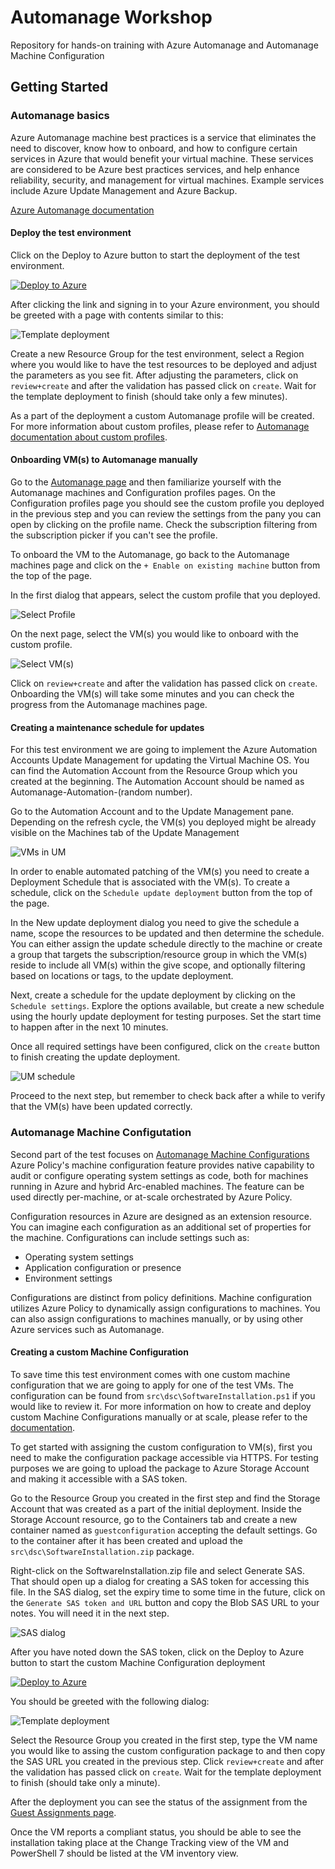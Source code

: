 # Automanage Workshop

Repository for hands-on training with Azure Automanage and Automanage Machine Configuration

## Getting Started

### Automanage basics

Azure Automanage machine best practices is a service that eliminates the need to discover, know how to onboard, and how to configure certain services in Azure that would benefit your virtual machine. These services are considered to be Azure best practices services, and help enhance reliability, security, and management for virtual machines. Example services include Azure Update Management and Azure Backup.

[Azure Automanage documentation](https://learn.microsoft.com/en-us/azure/automanage/)

#### Deploy the test environment

Click on the Deploy to Azure button to start the deployment of the test environment.

[![Deploy to Azure](https://aka.ms/deploytoazurebutton)](https://portal.azure.com/#create/Microsoft.Template/uri/https%3A%2F%2Fraw.githubusercontent.com%2Fm-puolitaival%2FAutomanageWorkshop%2Fmain%2Fsrc%2FdeploymentTemplate.json)

After clicking the link and signing in to your Azure environment, you should be greeted with a page with contents similar to this:

![Template deployment](.img\basics_1.png)

Create a new Resource Group for the test environment, select a Region where you would like to have the test resources to be deployed and adjust the parameters as you see fit. After adjusting the parameters, click on `review+create` and after the validation has passed click on `create`. Wait for the template deployment to finish (should take only a few minutes).

As a part of the deployment a custom Automanage profile will be created. For more information about custom profiles, please refer to [Automanage documentation about custom profiles](https://learn.microsoft.com/en-us/azure/automanage/virtual-machines-custom-profile).

#### Onboarding VM(s) to Automanage manually

Go to the [Automanage page](https://portal.azure.com/#view/Microsoft_Azure_AutomanagedVirtualMachines/AutomanageMenuBlade/~/overview) and then familiarize yourself with the Automanage machines and Configuration profiles pages. On the Configuration profiles page you should see the custom profile you deployed in the previous step and you can review the settings from the pany you can open by clicking on the profile name. Check the subscription filtering from the subscription picker if you can't see the profile.

To onboard the VM to the Automanage, go back to the Automanage machines page and click on the `+ Enable on existing machine` button from the top of the page.

In the first dialog that appears, select the custom profile that you deployed.

![Select Profile](.img\basics_2.png)

On the next page, select the VM(s) you would like to onboard with the custom profile.

![Select VM(s)](.img\basics_3.png)

Click on `review+create` and after the validation has passed click on `create`. Onboarding the VM(s) will take some minutes and you can check the progress from the Automanage machines page.

#### Creating a maintenance schedule for updates

For this test environment we are going to implement the Azure Automation Accounts Update Management for updating the Virtual Machine OS. You can find the Automation Account from the Resource Group which you created at the beginning. The Automation Account should be named as Automanage-Automation-(random number).

Go to the Automation Account and to the Update Management pane. Depending on the refresh cycle, the VM(s) you deployed might be already visible on the Machines tab of the Update Management

![VMs in UM](.img\basics_4.png)

In order to enable automated patching of the VM(s) you need to create a Deployment Schedule that is associated with the VM(s). To create a schedule, click on the `Schedule update deployment` button from the top of the page.

In the New update deployment dialog you need to give the schedule a name, scope the resources to be updated and then determine the schedule. You can either assign the update schedule directly to the machine or create a group that targets the subscription/resource group in which the VM(s) reside to include all VM(s) within the give scope, and optionally filtering based on locations or tags, to the update deployment.

Next, create a schedule for the update deployment by clicking on the `Schedule settings`. Explore the options available, but create a new schedule using the hourly update deployment for testing purposes. Set the start time to happen after in the next 10 minutes.

Once all required settings have been configured, click on the `create` button to finish creating the update deployment.

![UM schedule](.img\basics_5.png)

Proceed to the next step, but remember to check back after a while to verify that the VM(s) have been updated correctly.

### Automanage Machine Configutation

Second part of the test focuses on [Automanage Machine Configurations](https://learn.microsoft.com/en-us/azure/governance/machine-configuration/) Azure Policy's machine configuration feature provides native capability to audit or configure operating system settings as code, both for machines running in Azure and hybrid Arc-enabled machines. The feature can be used directly per-machine, or at-scale orchestrated by Azure Policy.

Configuration resources in Azure are designed as an extension resource. You can imagine each configuration as an additional set of properties for the machine. Configurations can include settings such as:

- Operating system settings
- Application configuration or presence
- Environment settings

Configurations are distinct from policy definitions. Machine configuration utilizes Azure Policy to dynamically assign configurations to machines. You can also assign configurations to machines manually, or by using other Azure services such as Automanage.

#### Creating a custom Machine Configuration

To save time this test environment comes with one custom machine configuration that we are going to apply for one of the test VMs. The configuration can be found from `src\dsc\SoftwareInstallation.ps1` if you would like to review it. For more information on how to create and deploy custom Machine Configurations manually or at scale, please refer to the [documentation](https://learn.microsoft.com/en-us/azure/governance/machine-configuration/machine-configuration-create-setup).

To get started with assigning the custom configuration to VM(s), first you need to make the configuration package accessible via HTTPS. For testing purposes we are going to upload the package to Azure Storage Account and making it accessible with a SAS token.

Go to the Resource Group you created in the first step and find the Storage Account that was created as a part of the initial deployment. Inside the Storage Account resource, go to the Containers tab and create a new container named as `guestconfiguration` accepting the default settings. Go to the container after it has been created and upload the `src\dsc\SoftwareInstallation.zip` package. 

Right-click on the SoftwareInstallation.zip file and select Generate SAS. That should open up a dialog for creating a SAS token for accessing this file. In the SAS dialog, set the expiry time to some time in the future, click on the `Generate SAS token and URL` button and copy the Blob SAS URL to your notes. You will need it in the next step.

![SAS dialog](.img\basics_6.png)

After you have noted down the SAS token, click on the Deploy to Azure button to start the custom Machine Configuration deployment 

[![Deploy to Azure](https://aka.ms/deploytoazurebutton)](https://portal.azure.com/#create/Microsoft.Template/uri/https%3A%2F%2Fraw.githubusercontent.com%2Fm-puolitaival%2FAutomanageWorkshop%2Fmain%2Fsrc%2FguestConfigurationCustom.json)

You should be greeted with the following dialog:

![Template deployment](.img\basics_7.png)

Select the Resource Group you created in the first step, type the VM name you would like to assing the custom configuration package to and then copy the SAS URL you created in the previous step. Click `review+create` and after the validation has passed click on `create`. Wait for the template deployment to finish (should take only a minute).

After the deployment you can see the status of the assignment from the [Guest Assignments page](https://portal.azure.com/#view/HubsExtension/BrowseResource/resourceType/Microsoft.Compute%2FvirtualMachines%2Fproviders%2FguestConfigurationAssignments). 

Once the VM reports a compliant status, you should be able to see the installation taking place at the Change Tracking view of the VM and PowerShell 7 should be listed at the VM inventory view.
